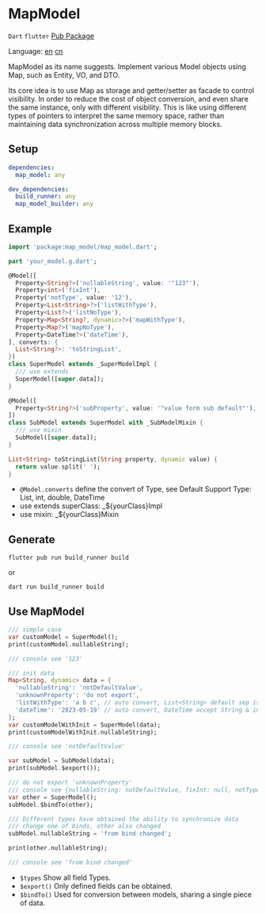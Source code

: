 # MapModel

`Dart` `flutter` [Pub Package](https://pub.dev/packages/map_model)

Language: [en](README.md) [cn](README-ZH_CN.md)

MapModel as its name suggests. Implement various Model objects using Map, such as Entity, VO, and DTO.

Its core idea is to use Map as storage and getter/setter as facade to control visibility.
In order to reduce the cost of object conversion, and even share the same instance, only with different visibility.
This is like using different types of pointers to interpret the same memory space, rather than maintaining data synchronization across multiple memory blocks.

## Setup

```yaml
dependencies:
  map_model: any

dev_dependencies:
  build_runner: any
  map_model_builder: any
```

## Example

```dart
import 'package:map_model/map_model.dart';

part 'your_model.g.dart';

@Model([
  Property<String?>('nullableString', value: '"123"'),
  Property<int>('fixInt'),
  Property('notType', value: '12'),
  Property<List<String>?>('listWithType'),
  Property<List?>('listNoType'),
  Property<Map<String?, dynamic>?>('mapWithType'),
  Property<Map?>('mapNoType'),
  Property<DateTime?>('dateTime'),
], converts: {
  List<String?>: 'toStringList',
})
class SuperModel extends _SuperModelImpl {
  /// use extends
  SuperModel([super.data]);
}

@Model([
  Property<String?>('subProperty', value: '"value form sub default"'),
])
class SubModel extends SuperModel with _SubModelMixin {
  /// use mixin
  SubModel([super.data]);
}

List<String> toStringList(String property, dynamic value) {
  return value.split(' ');
}


```

- `@Model.converts` define the convert of Type, see Default Support Type: List<String>, int, double, DateTime
- use extends superClass: _${yourClass}Impl
- use mixin: _${yourClass}Mixin

## Generate

```shell
flutter pub run build_runner build
```
or

```shell
dart run build_runner build
```

## Use MapModel

```dart
/// simple case
var customModel = SuperModel();
print(customModel.nullableString);

/// console see '123'

/// init data
Map<String, dynamic> data = {
  'nullableString': 'notDefaultValue',
  'unknownProperty': 'do not export',
  'listWithType': 'a b c', // auto convert, List<String> default sep is ' '
  'dateTime': '2023-05-19' // auto convert, DateTime accept String & int
};
var customModelWithInit = SuperModel(data);
print(customModelWithInit.nullableString);

/// console see 'notDefaultValue'

var subModel = SubModel(data);
print(subModel.$export());

/// do not export 'unknownProperty'
/// console see {nullableString: notDefaultValue, fixInt: null, notType: 12, listWithType: [a, b, c], listNoType: null, mapWithType: null, mapNoType: null, dateTime: 2023-05-19 00:00:00.000, subProperty: value form sub default}
var other = SuperModel();
subModel.$bindTo(other);

/// Different types have obtained the ability to synchronize data
/// change one of binds, other also changed
subModel.nullableString = 'from bind changed';

print(other.nullableString);

/// console see 'from bind changed'

```

- `$types` Show all field Types.
- `$export()` Only defined fields can be obtained.
- `$bindTo()` Used for conversion between models, sharing a single piece of data.